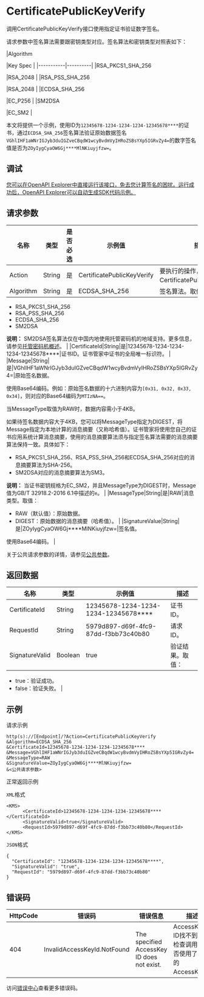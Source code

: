 # CertificatePublicKeyVerify

调用CertificatePublicKeyVerify接口使用指定证书验证数字签名。

请求参数中签名算法需要跟密钥类型对应。签名算法和密钥类型对照表如下：

|Algorithm

|Key Spec |
|-----------|----------|
|RSA\_PKCS1\_SHA\_256

|RSA\_2048 |
|RSA\_PSS\_SHA\_256

|RSA\_2048 |
|ECDSA\_SHA\_256

|EC\_P256 |
|SM2DSA

|EC\_SM2 |

本文将提供一个示例，使用ID为`12345678-1234-1234-1234-12345678****`的证书，通过`ECDSA_SHA_256`签名算法验证原始数据签名`VGhlIHF1aWNrIGJyb3duIGZveCBqdW1wcyBvdmVyIHRoZSBsYXp5IGRvZy4=`的数字签名值是否为`ZOyIygCyaOW6Gj****MlNKiuyjfzw=`。

## 调试

[您可以在OpenAPI Explorer中直接运行该接口，免去您计算签名的困扰。运行成功后，OpenAPI Explorer可以自动生成SDK代码示例。](https://api.aliyun.com/#product=Kms&api=CertificatePublicKeyVerify&type=RPC&version=2016-01-20)

## 请求参数

|名称|类型|是否必选|示例值|描述|
|--|--|----|---|--|
|Action|String|是|CertificatePublicKeyVerify|要执行的操作，取值：CertificatePublicKeyVerify。 |
|Algorithm|String|是|ECDSA\_SHA\_256|签名算法。取值：

 -   RSA\_PKCS1\_SHA\_256
-   RSA\_PSS\_SHA\_256
-   ECDSA\_SHA\_256
-   SM2DSA

**说明：** SM2DSA签名算法仅在中国内地使用托管密码机的地域支持。更多信息，请参见[托管密码机概述](~~125803~~)。 |
|CertificateId|String|是|12345678-1234-1234-1234-12345678\*\*\*\*|证书ID。证书管家中证书的全局唯一标识符。 |
|Message|String|是|VGhlIHF1aWNrIGJyb3duIGZveCBqdW1wcyBvdmVyIHRoZSBsYXp5IGRvZy4=|原始签名数据。

 使用Base64编码。例如：原始签名数据的十六进制内容为`[0x31, 0x32, 0x33, 0x34]`，则对应的Base64编码为`MTIzNA==`。

 当MessageType取值为RAW时，数据内容需小于4KB。

 如果待签名数据内容大于4KB，您可以将MessageType指定为DIGEST，将Message指定为本地计算的消息摘要（又称哈希值）。证书管家将使用您自己的证书应用系统计算消息摘要，使用的消息摘要算法须与指定签名算法需要的消息摘要算法保持一致。具体如下：

 -   RSA\_PKCS1\_SHA\_256、RSA\_PSS\_SHA\_256和ECDSA\_SHA\_256对应的消息摘要算法为SHA-256。
-   SM2DSA对应的消息摘要算法为SM3。

 **说明：** 当证书密钥规格为EC\_SM2，并且MessageType为DIGEST时，Message值为GB/T 32918.2-2016 6.1中描述的`e`。 |
|MessageType|String|是|RAW|消息类型。取值：

 -   RAW（默认值）：原始数据。
-   DIGEST：原始数据的消息摘要（哈希值）。 |
|SignatureValue|String|是|ZOyIygCyaOW6Gj\*\*\*\*MlNKiuyjfzw=|签名值。

 使用Base64编码。 |

关于公共请求参数的详情，请参见[公共参数](~~69007~~)。

## 返回数据

|名称|类型|示例值|描述|
|--|--|---|--|
|CertificateId|String|12345678-1234-1234-1234-12345678\*\*\*\*|证书ID。 |
|RequestId|String|5979d897-d69f-4fc9-87dd-f3bb73c40b80|请求ID。 |
|SignatureValid|Boolean|true|验证结果。取值：

 -   true：验证成功。
-   false：验证失败。 |

## 示例

请求示例

```
http(s)://[Endpoint]/?Action=CertificatePublicKeyVerify
&Algorithm=ECDSA_SHA_256
&CertificateId=12345678-1234-1234-1234-12345678****
&Message=VGhlIHF1aWNrIGJyb3duIGZveCBqdW1wcyBvdmVyIHRoZSBsYXp5IGRvZy4=
&MessageType=RAW
&SignatureValue=ZOyIygCyaOW6Gj****MlNKiuyjfzw=
&<公共请求参数>
```

正常返回示例

`XML`格式

```
<KMS>
	  <CertificateId>12345678-1234-1234-1234-12345678****</CertificateId>
	  <SignatureValid>true</SignatureValid>
	  <RequestId>5979d897-d69f-4fc9-87dd-f3bb73c40b80</RequestId>
</KMS>
```

`JSON`格式

```
{
  "CertificateId": "12345678-1234-1234-1234-12345678****",
  "SignatureValid": "true",
  "RequestId": "5979d897-d69f-4fc9-87dd-f3bb73c40b80"
}
```

## 错误码

|HttpCode|错误码|错误信息|描述|
|--------|---|----|--|
|404|InvalidAccessKeyId.NotFound|The specified AccessKey ID does not exist.|AccessKey ID找不到。请检查调用时是否使用了正确的AccessKey。|

访问[错误中心](https://error-center.alibabacloud.com/status/product/Kms)查看更多错误码。

